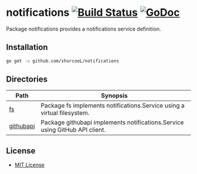 # notifications [![Build Status](https://travis-ci.org/shurcooL/notifications.svg?branch=master)](https://travis-ci.org/shurcooL/notifications) [![GoDoc](https://godoc.org/github.com/shurcooL/notifications?status.svg)](https://godoc.org/github.com/shurcooL/notifications)

Package notifications provides a notifications service definition.

Installation
------------

```bash
go get -u github.com/shurcooL/notifications
```

Directories
-----------

| Path                                                                       | Synopsis                                                                    |
|----------------------------------------------------------------------------|-----------------------------------------------------------------------------|
| [fs](https://godoc.org/github.com/shurcooL/notifications/fs)               | Package fs implements notifications.Service using a virtual filesystem.     |
| [githubapi](https://godoc.org/github.com/shurcooL/notifications/githubapi) | Package githubapi implements notifications.Service using GitHub API client. |

License
-------

-	[MIT License](https://opensource.org/licenses/mit-license.php)
